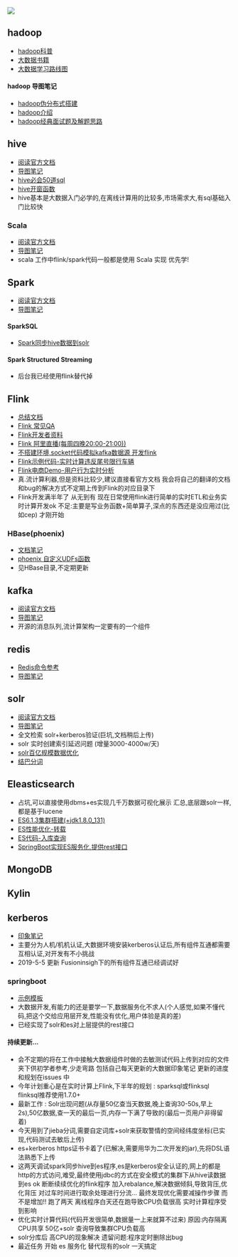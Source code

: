 ![](https://github.com/realguoshuai/hadoop_study/blob/master/hadoop%E6%80%9D%E7%BB%B4%E5%AF%BC%E5%9B%BE/%E6%80%9D%E7%BB%B4%E5%AF%BC%E5%9B%BE/hadoop/index.jpg)
## hadoop 
* [hadoop科普](https://github.com/realguoshuai/hadoop_study/wiki/%E7%A7%91%E6%99%AEHadoop)
* [大数据书籍](https://github.com/realguoshuai/hadoop_study/wiki/%E5%A4%A7%E6%95%B0%E6%8D%AE%E4%B9%A6%E7%B1%8D)
* [大数据学习路线图](https://github.com/realguoshuai/hadoop_study/wiki/%E5%A4%A7%E6%95%B0%E6%8D%AE%E5%AD%A6%E4%B9%A0%E8%B7%AF%E7%BA%BF)
#### hadoop 导图笔记
* [hadoop伪分布式搭建](https://github.com/realguoshuai/hadoop_study/tree/master/hadoop%E6%80%9D%E7%BB%B4%E5%AF%BC%E5%9B%BE/%E6%80%9D%E7%BB%B4%E5%AF%BC%E5%9B%BE/hadoop/hadoop%E9%9B%86%E7%BE%A4%E6%90%AD%E5%BB%BA)
* [hadoop介绍](https://github.com/realguoshuai/hadoop_study/tree/master/hadoop%E6%80%9D%E7%BB%B4%E5%AF%BC%E5%9B%BE/%E6%80%9D%E7%BB%B4%E5%AF%BC%E5%9B%BE/hadoop/hadoop%E7%A7%91%E6%99%AE)
* [hadoop经典面试题及解题思路](https://github.com/realguoshuai/hadoop_study/tree/master/hadoop%E6%80%9D%E7%BB%B4%E5%AF%BC%E5%9B%BE/%E6%80%9D%E7%BB%B4%E5%AF%BC%E5%9B%BE/hadoop/%E9%9D%A2%E8%AF%95%E9%A2%98)
## hive
*  [阅读官方文档](https://github.com/realguoshuai/hadoop_study/wiki/hadoop%E7%A4%BE%E5%8C%BA%E5%AE%98%E7%BD%91)
*  [导图笔记](https://github.com/realguoshuai/hadoop_study/wiki/%E5%A4%A7%E7%89%9BBlog)
*  [hive必会50道sql](https://github.com/realguoshuai/hadoop_study/wiki/hadoop%E7%A4%BE%E5%8C%BA%E5%AE%98%E7%BD%91)
*  [hive开窗函数](https://blog.csdn.net/wangpei1949/article/details/81437574)
*  hive基本是大数据入门必学的,在离线计算用的比较多,市场需求大,有sql基础入门比较快
### Scala
*  [阅读官方文档](https://yq.aliyun.com/topic/69?utm_content=m_17543)
*  [导图笔记](https://github.com/realguoshuai/hadoop_study/wiki/%E5%A4%A7%E7%89%9BBlog)
*  scala 工作中flink/spark代码一般都是使用 Scala 实现 优先学!  
## Spark
*  [阅读官方文档](https://yq.aliyun.com/topic/69?utm_content=m_17543)
*  [导图笔记](https://github.com/realguoshuai/hadoop_study/wiki/%E5%A4%A7%E7%89%9BBlog)
#### SparkSQL
*  [Spark同步hive数据到solr](https://github.com/realguoshuai/hadoop_study/tree/master/Spark2x/mtdap-sparksql)
#### Spark Structured Streaming
*  后台我已经使用flink替代掉
## Flink
*  [总结文档](https://github.com/realguoshuai/hadoop_study/blob/master/Flink/%E6%96%87%E6%A1%A3/Flink%20%E5%88%9D%E8%AF%86.txt)
*  [Flink 常见QA](https://github.com/realguoshuai/hadoop_study/tree/master/Flink/QA)
*  [Flink开发者资料](https://ververica.cn/developers-resources/)
*  [Flink 阿里直播(每周四晚20:00-21:00))](https://github.com/flink-china/flink-training-course/)
*  [不搭建环境,socket代码模拟kafka数据源 开发flink](https://github.com/realguoshuai/hadoop_study/blob/master/Flink/flink%2Bsocket%E5%AE%9E%E7%8E%B0wordcount/)
*  [Flink示例代码-实时计算违反尾号限行车辆](https://github.com/realguoshuai/hadoop_study/blob/master/Flink/Flink%E5%AE%9E%E4%BE%8B/flink-rtc-tailnumlimit/src/com.guoshuai/realtime/details/TailNumVioDetails.scala)
*  [Flink电商Demo-用户行为实时分析](https://github.com/realguoshuai/UserBehaviorAnalysis)
*  真.流计算利器,但是资料比较少,建议直接看官方文档 我会将自己的翻译的文档和bug的解决方式不定期上传到Flink的对应目录下
*  Flink开发满半年了 从无到有 现在日常使用flink进行简单的实时ETL和业务实时计算开发ok 不足:主要是写业务函数+简单算子,深点的东西还是没应用过(比如cep) 才刚开始 
### HBase(phoenix)
*  [文档笔记](https://github.com/realguoshuai/hadoop_study/tree/master/HBase) 
*  [phoenix 自定义UDFs函数](https://github.com/realguoshuai/hadoop_study/tree/master/HBase/Phoenix%E8%87%AA%E5%AE%9A%E4%B9%89%E5%87%BD%E6%95%B0UDF)
*  见HBase目录,不定期更新
## kafka
*  [阅读官方文档](https://github.com/realguoshuai/hadoop_study/wiki/hadoop%E7%A4%BE%E5%8C%BA%E5%AE%98%E7%BD%91)
*  [导图笔记](https://github.com/realguoshuai/hadoop_study/blob/master/Kafka/%E5%8D%B0%E8%B1%A1%E7%AC%94%E8%AE%B0%E6%88%AA%E5%9B%BE.png)
*  开源的消息队列,流计算架构一定要有的一个组件
## redis
*  [Redis命令参考](//http://doc.redisfans.com/)
*  [导图笔记](https://github.com/realguoshuai/hadoop_study/wiki/%E5%A4%A7%E7%89%9BBlog)
## solr
*  [阅读官方文档](http://lucene.apache.org/solr/6_2_0/solr-core/overview-summary.html)
*  [导图笔记](https://github.com/realguoshuai/hadoop_study/wiki/%E5%A4%A7%E7%89%9BBlog)
*  全文检索 solr+kerberos验证(巨坑,文档稍后上传)
*  solr 实时创建索引延迟问题 (增量3000-4000w/天)
*  [solr百亿规模数据优化](https://github.com/realguoshuai/hadoop_study/tree/master/Solr)
*  [结巴分词](https://github.com/realguoshuai/hadoop_study/tree/master/Solr/Jieba%E5%88%86%E8%AF%8D)
## Eleasticsearch
*  占坑,可以直接使用dbms+es实现几千万数据可视化展示 汇总,底层跟solr一样,都是基于lucene 
*  [ES6.1.3集群搭建(+jdk1.8.0_131)](https://github.com/realguoshuai/hadoop_study/blob/master/ELK/ElasticSerach6.1.3/Es%E9%9B%86%E7%BE%A4%E6%90%AD%E5%BB%BA.txt)
*  [ES性能优化-转载](http://www.aboutyun.com/thread-27026-1-1.html)
*  [ES代码-入库查询](https://github.com/realguoshuai/hadoop_study/tree/master/ELK/ElasticSerach6.1.3/%E4%BB%A3%E7%A0%81/mtdap-elastic)
*  [SpringBoot实现ES服务化,提供rest接口]()
## MongoDB
## Kylin
## kerberos
*  [印象笔记](https://github.com/realguoshuai/hadoop_study/tree/master/Kerberos)
*  主要分为人机/机机认证,大数据环境安装kerberos认证后,所有组件互通都需要互相认证,对开发有不小挑战 
*  2019-5-5 更新 Fusioninsigh下的所有组件互通已经调试好 
### springboot 
*  [示例模板](https://github.com/realguoshuai/hadoop_study/tree/master/SpringBoot/HelloWorld%E6%A8%A1%E6%9D%BF/spring-boot-hello)
*  大数据开发,有能力的还是要学一下,数据服务化不求人(个人感觉,如果不懂代码,把这个交给应用层开发,性能没有优化,用户体验是真的差) 
*  已经实现了solr和es对上层提供的rest接口
#### 持续更新...
* 会不定期的将在工作中接触大数据组件时做的去敏测试代码上传到对应的文件夹下供初学者参考,少走弯路    包括自己每天更新的大数据印象笔记  更新的进度和规划在issues 中
* 今年计划重心是在实时计算上Flink,下半年的规划 : sparksql或flinksql  flinksql推荐使用1.7.0+  
* 最新工作 : Solr出现问题(从存量50亿查当天数据,晚上查询30-50s,早上2s),50亿数据,查一天的最后一页,内存一下满了导致的(最后一页用户非得留着)
* 今天用到了jieba分词,需要自定词库+solr来获取警情的空间经纬度坐标(已实现,代码测试去敏后上传)
* es+kerberos https证书卡着了(已解决,需要用华为二次开发的jar),先将DSL语法熟悉下上传   
* 这两天调试spark同步hive到es程序,es是kerberos安全认证的,网上的都是http的方式访问,难受,最终使用jdbc的方式在安全模式的集群下从hive读数据到es ok
 断断续续优化的flink程序  加入rebalance,解决数据倾斜,导致背压,优化背压 对过车时间进行取余处理进行分流... 最终发现优化需要减操作步骤  而不是增加!!
 跑了两天 离线程序白天还在跑导致CPU负载很高 实时计算程序受到影响  
 * 优化实时计算代码(代码开发很简单,数据量一上来就算不过来) 原因:内存隔离 CPU共享  50亿+solr 查询导致集群CPU负载高
 * solr分库后 高CPU的现象解决 遗留问题:程序定时删除出bug  
 * 最近任务 开始 es 服务化  替代现有的solr 一天搞定
